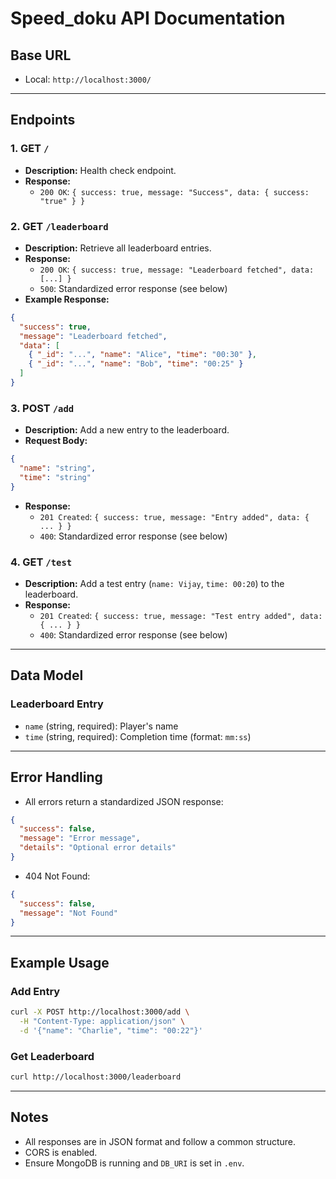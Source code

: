 # Speed_doku API Documentation

## Base URL

- Local: `http://localhost:3000/`

---

## Endpoints

### 1. GET `/`
- **Description:** Health check endpoint.
- **Response:**
  - `200 OK`: `{ success: true, message: "Success", data: { success: "true" } }`

### 2. GET `/leaderboard`
- **Description:** Retrieve all leaderboard entries.
- **Response:**
  - `200 OK`: `{ success: true, message: "Leaderboard fetched", data: [...] }`
  - `500`: Standardized error response (see below)
- **Example Response:**
```json
{
  "success": true,
  "message": "Leaderboard fetched",
  "data": [
    { "_id": "...", "name": "Alice", "time": "00:30" },
    { "_id": "...", "name": "Bob", "time": "00:25" }
  ]
}
```

### 3. POST `/add`
- **Description:** Add a new entry to the leaderboard.
- **Request Body:**
```json
{
  "name": "string",
  "time": "string"
}
```
- **Response:**
  - `201 Created`: `{ success: true, message: "Entry added", data: { ... } }`
  - `400`: Standardized error response (see below)

### 4. GET `/test`
- **Description:** Add a test entry (`name: Vijay`, `time: 00:20`) to the leaderboard.
- **Response:**
  - `201 Created`: `{ success: true, message: "Test entry added", data: { ... } }`
  - `400`: Standardized error response (see below)

---

## Data Model

### Leaderboard Entry
- `name` (string, required): Player's name
- `time` (string, required): Completion time (format: `mm:ss`)

---

## Error Handling
- All errors return a standardized JSON response:
```json
{
  "success": false,
  "message": "Error message",
  "details": "Optional error details"
}
```
- 404 Not Found:
```json
{
  "success": false,
  "message": "Not Found"
}
```

---

## Example Usage

### Add Entry
```bash
curl -X POST http://localhost:3000/add \
  -H "Content-Type: application/json" \
  -d '{"name": "Charlie", "time": "00:22"}'
```

### Get Leaderboard
```bash
curl http://localhost:3000/leaderboard
```

---

## Notes
- All responses are in JSON format and follow a common structure.
- CORS is enabled.
- Ensure MongoDB is running and `DB_URI` is set in `.env`.
